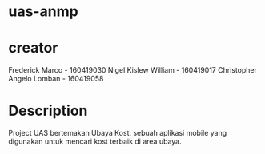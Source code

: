 # uas-anmp


<h1><b>creator</b></h1>
Frederick Marco - 160419030
Nigel Kislew William - 160419017
Christopher Angelo Lomban - 160419058

<h1><b>Description</b></h1>
Project UAS bertemakan Ubaya Kost: 
sebuah aplikasi mobile yang digunakan untuk mencari kost terbaik di area ubaya.

